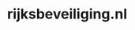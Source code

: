 ---
layout: post
title:  "rijksbeveiliging.nl"
internal_url:  "/dutchgov/rijksbeveiliging.nl.html"
categories: dutchgov
---